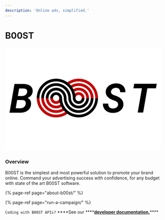 ```yaml
---
description: 'Online ads, simplified.'
---
```


# B00ST

![B00ST, infinitely.](../.gitbook/assets/b00st-repo-image_main_kgr5qq.jpeg)

### Overview

B00ST is the simplest and most powerful solution to promote your brand online. Command your advertising success with confidence, for any budget with state of the art B00ST software.

{% page-ref page="about-b00st/" %}

{% page-ref page="run-a-campaign/" %}

`Coding with B00ST APIs?` ****See our ****[**developer documentation.**](https://api.b00st.com)\*\*\*\*

